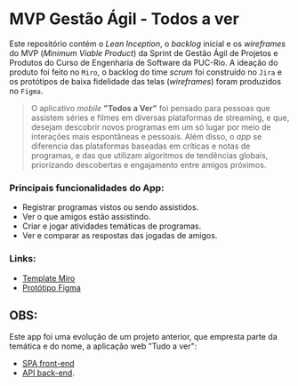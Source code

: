 # MVP Gestão Ágil - Todos a ver
Este repositório contém o _Lean Inception_, o _backlog_ inicial e os _wireframes_ do MVP (_Minimum Viable Product_) da Sprint de Gestão Ágil de Projetos e Produtos do Curso de Engenharia de Software da PUC-Rio. A ideação do produto foi feito no `Miro`, o backlog do time _scrum_ foi construído no `Jira` e os protótipos de baixa fidelidade das telas (_wireframes_) foram produzidos no `Figma`.

> O aplicativo _mobile_ **"Todos a Ver"** foi pensado para pessoas que assistem séries e filmes em diversas plataformas de streaming, e que, desejam descobrir novos programas em um só lugar por meio de interações mais espontâneas e pessoais. Além disso, o _app_ se diferencia das plataformas baseadas em críticas e notas de programas, e das que utilizam algoritmos de tendências globais, priorizando descobertas e engajamento entre amigos próximos.

### Principais funcionalidades do App:
- Registrar programas vistos ou sendo assistidos.
- Ver o que amigos estão assistindo.
- Criar e jogar atividades temáticas de programas.
- Ver e comparar as respostas das jogadas de amigos.

### Links:
- [Template Miro](https://miro.com/app/board/uXjVLGu-CdI=/?share_link_id=277063889118)
- [Protótipo Figma](https://www.figma.com/design/yGsWtIGcFdyluzMcL8zz8s/MVP-Wireframe---Todos-a-ver?node-id=0-1&t=TnIDQqqcTbImBV1x-1)


## OBS:

Este app foi uma evolução de um projeto anterior, que empresta parte da temática e do nome, a aplicação web "Tudo a ver":
- [SPA front-end](https://github.com/Yuri-Vlasqz/MVP-FullStack-Frontend)
- [API back-end](https://github.com/Yuri-Vlasqz/MVP-FullStack-API).
